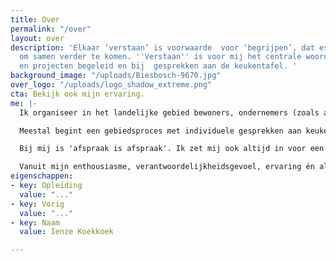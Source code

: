 ```yaml
---
title: Over
permalink: "/over"
layout: over
description: 'Elkaar ‘verstaan’ is voorwaarde  voor ‘begrijpen’, dat essentieel is
  om samen verder te komen. ''Verstaan'' is voor mij het centrale woord als ik processen
  en projecten begeleid en bij  gesprekken aan de keukentafel. '
background_image: "/uploads/Biesbosch-9670.jpg"
over_logo: "/uploads/logo_shadow_extreme.png"
cta: Bekijk ook mijn ervaring.
me: |-
  Ik organiseer in het landelijke gebied bewoners, ondernemers (zoals agrariërs), maatschappelijke organisaties en overheden om samen stappen te zetten voor een duurzame toekomst. Dus voor mens, milieu en economie. Dit zijn gebiedsprocessen. Ik ben niet de adviseur die alle oplossingen paraat heeft, maar de procesbegeleider die met 'streekhouders' aan de slag gaat om met activiteiten en projecten een optimaal resultaat te behalen.

  Meestal begint een gebiedsproces met individuele gesprekken aan keukentafels. Ik kan goed luisteren, vragen en 'verstaan' wat er wordt bedoeld. Vandaar de naam van mijn bedrijf: iKVerstaat.

  Bij mij is 'afspraak is afspraak'. Ik zet mij ook altijd in voor een prettige werksfeer.

  Vanuit mijn enthousiasme, verantwoordelijkheidsgevoel, ervaring én als goed verstaander wil ik bijdragen aan een goede toekomst voor de huidige en de toekomstige generaties.
eigenschappen:
- key: Opleiding
  value: "..."
- key: Vorig
  value: "..."
- key: Naam
  value: Ienze Koekkoek

---
```

